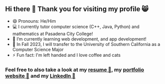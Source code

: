 ## Hi there 👋 Thank you for visiting my profile 😸

- 😄 Pronouns: He/Him
- 💻 I currently tutor computer science (C++, Java, Python) and mathematics at Pasadena City College! 
- 🌱 I’m currently learning web development, and app development!
- 🔮 In Fall 2023, I will transfer to the University of Southern California as a Computer Science Major
- ⚡ Fun fact: I'm left handed and I love coffee and cats

### Feel free to also take a look at my [resume 📄](https://drive.google.com/file/d/116PVg3AZUpzNA1JPjrs0WTmmSg7XOpJ1/view?usp=sharing), my [portfolio website 💾](https://www.notion.so/Allen-Lam-88f5c83323684bb380ba42a2d9173309) and my [LinkedIn 👔](https://www.linkedin.com/in/alam23/) 
